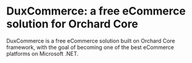 # DuxCommerce: a free eCommerce solution for Orchard Core

DuxCommerce is a free eCommerce solution built on Orchard Core framework, with the goal of becoming one of the best eCommerce platforms on Microsoft .NET.
